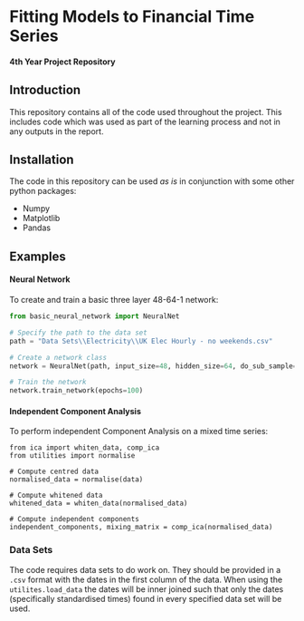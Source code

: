 # Fitting Models to Financial Time Series
#### 4th Year Project Repository
## Introduction
This repository contains all of the code used throughout the project. 
This includes code which was used as part of the learning process and not in any outputs in the report. 
## Installation
The code in this repository can be used *as is* in conjunction with some other python packages:
- Numpy
- Matplotlib
- Pandas 

## Examples

#### Neural Network
To create and train a basic three layer 48-64-1 network:
```python
from basic_neural_network import NeuralNet

# Specify the path to the data set
path = "Data Sets\\Electricity\\UK Elec Hourly - no weekends.csv"

# Create a network class
network = NeuralNet(path, input_size=48, hidden_size=64, do_sub_sample=False)

# Train the network
network.train_network(epochs=100)
```

#### Independent Component Analysis
To perform independent Component Analysis on a mixed time series:
```pythonstub
from ica import whiten_data, comp_ica
from utilities import normalise

# Compute centred data
normalised_data = normalise(data)

# Compute whitened data
whitened_data = whiten_data(normalised_data)

# Compute independent components
independent_components, mixing_matrix = comp_ica(normalised_data)
```

### Data Sets
The code requires data sets to do work on. They should be provided in a `.csv` format
with the dates in the first column of the data. When using the `utilites.load_data` the dates will be inner joined
such that only the dates (specifically standardised times) found in every specified data set will be used. 
